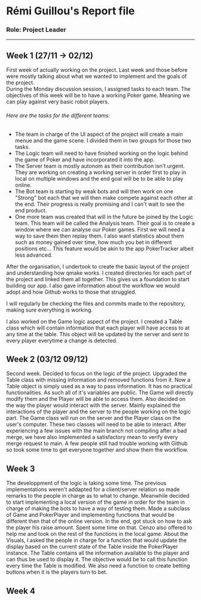 # Rémi Guillou's Report file
### Role: Project Leader

--------------------------

## Week 1 (27/11 -> 02/12)

First week of actually working on the project. Last week and those before were mostly talking about what we wanted to implement and the goals of the project.  
During the Monday discussion session, I assigned tasks to each team. The objectives of this week will be to have a working Poker game. Meaning we can play against very basic robot players.  
###### Here are the tasks for the different teams: 
  - The team in charge of the UI aspect of the project will create a main menue and the game scene. I divided them in two groups for those two tasks. 
  - The Logic team will need to have finished working on the logic behind the game of Poker and have incorporated it into the app.  
  - The Server team is mostly autonom as their contribution isn't urgent. They are working on creating a working server in order first to play in local on multiple windows and the end goal will be to be able to play online.
  - The Bot team is starting by weak bots and will then work on one "Strong" bot each that we will then make compete against each other at the end. Their progress is really promising and I can't wait to see the end product.
  - One more team was created that will in the future be joined by the Logic team. This team will be called the Analysis team. Their goal is to create a window where we can analyse our Poker games. First we will need a way to save them then replay them. I also want statistics about them such as money gained over time, how much you bet in different positions etc... This feature would be akin to the app PokerTracker albeit less advanced.

After the organisation, I undertook to create the basic layout of the project and understanding how qmake works. I created directories for each part of the project and linked them all together. This gives us a foundation to start building our app. 
I also gave information about the workflow we would adopt and how Github works to those that struggled.

I will regularly be checking the files and commits made to the repository, making sure everything is working.

I also worked on the Game logic aspect of the project. I created a Table class which will contain information that each player will have access to at any time at the table. This object will be updated by the server and sent to every player everytime a change is detected.


## Week 2 (03/12 09/12)

Second week. Decided to focus on the logic of the project. 
Upgraded the Table class with missing information and removed functions from it. Now a Table object is simply used as a way to pass information. It has no practical functionalities. As such all of it's variables are public. The Game will directly modify them and the Player will be able to access them. 
Also decided on the way the player would interact with the server. Mainly explained the interactions of the player and the server to the people working on the logic part. The Game class will run on the server and the Player class on the user's computer. These two classes will need to be able to interact.
After experiencing a few issues with the main branch not compiling after a bad merge, we have also implemented a satisfactory mean to verify every merge request to main.
A few people still had trouble working with Github so took some time to get everyone together and show them the workflow.

## Week 3

The developpment of the logic is taking some time. The previous implementations weren't addapted for a client/server relation so made remarks to the people in charge as to what to change. Meanwhile decided to start implementing a local version of the game in order for the team in charge of making the bots to have a way of testing them. Made a subclass of Game and PokerPlayer and implementing functions that would be different then that of the online version. 
In the end, got stuck on how to ask the player his raise amount. Spent some time on that. Cenzo also offered to help me and took on the rest of the functions in the local game. 
About the Visuals, I asked the people in charge for a function that would update the display based on the current state of the Table inside the PokerPlayer instance. The Table contains all the information available to the player and can thus be used to display it. The objective would be to call this function every time the Table is modified.
We also need a function to create betting buttons when it is the players turn to bet.

## Week 4




